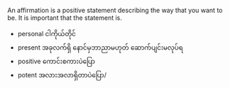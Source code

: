 An affirmation is a positive statement describing the way that you want to be. It is important that the statement is.
- personal  ငါကိုယ်တိုင်
- present   အခုလက်ရှိ နောင်မှဘာညာမဟုတ် ဆောက်ပျင်းမလုပ်ရ
- positive   ကောင်းစကားပဲပြော
- potent    အလားအလာရှိတာပဲပြော/